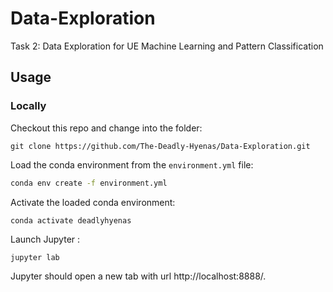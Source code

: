 # Data-Exploration
Task 2: Data Exploration for UE Machine Learning and Pattern Classification

## Usage

### Locally
Checkout this repo and change into the folder:

```shell
git clone https://github.com/The-Deadly-Hyenas/Data-Exploration.git
```

Load the conda environment from the `environment.yml` file:

```sh
conda env create -f environment.yml
```

Activate the loaded conda environment:

```sh
conda activate deadlyhyenas
```

Launch Jupyter :

```shell
jupyter lab
```

Jupyter should open a new tab with url http://localhost:8888/.


